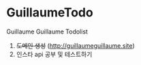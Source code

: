 # GuillaumeTodo
Guillaume Guillaume Todolist


1. ~~도메인 생성~~ (http://guillaumeguillaume.site)
2. 인스타 api 공부 및 테스트하기
